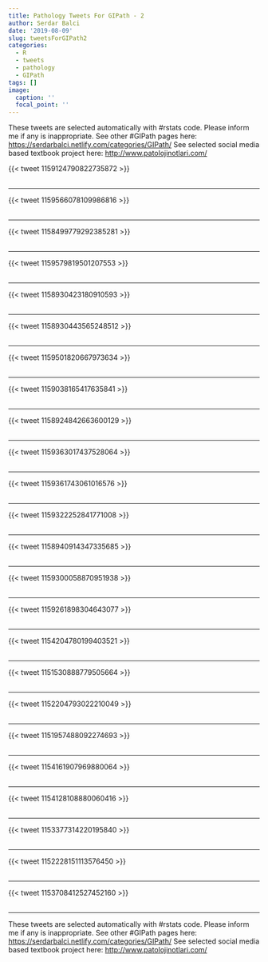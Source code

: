 ```yaml
---
title: Pathology Tweets For GIPath - 2
author: Serdar Balci
date: '2019-08-09'
slug: tweetsForGIPath2
categories:
  - R
  - tweets
  - pathology
  - GIPath
tags: []
image:
  caption: ''
  focal_point: ''
---
```



These tweets are selected automatically with #rstats code. Please inform me if any is inappropriate.
See other #GIPath pages here: https://serdarbalci.netlify.com/categories/GIPath/ 
See selected social media based textbook project here: http://www.patolojinotlari.com/

{{< tweet 1159124790822735872 >}}
<br>
<br>
<hr>
{{< tweet 1159566078109986816 >}}
<br>
<br>
<hr>
{{< tweet 1158499779292385281 >}}
<br>
<br>
<hr>
{{< tweet 1159579819501207553 >}}
<br>
<br>
<hr>
{{< tweet 1158930423180910593 >}}
<br>
<br>
<hr>
{{< tweet 1158930443565248512 >}}
<br>
<br>
<hr>
{{< tweet 1159501820667973634 >}}
<br>
<br>
<hr>
{{< tweet 1159038165417635841 >}}
<br>
<br>
<hr>
{{< tweet 1158924842663600129 >}}
<br>
<br>
<hr>
{{< tweet 1159363017437528064 >}}
<br>
<br>
<hr>
{{< tweet 1159361743061016576 >}}
<br>
<br>
<hr>
{{< tweet 1159322252841771008 >}}
<br>
<br>
<hr>
{{< tweet 1158940914347335685 >}}
<br>
<br>
<hr>
{{< tweet 1159300058870951938 >}}
<br>
<br>
<hr>
{{< tweet 1159261898304643077 >}}
<br>
<br>
<hr>
{{< tweet 1154204780199403521 >}}
<br>
<br>
<hr>
{{< tweet 1151530888779505664 >}}
<br>
<br>
<hr>
{{< tweet 1152204793022210049 >}}
<br>
<br>
<hr>
{{< tweet 1151957488092274693 >}}
<br>
<br>
<hr>
{{< tweet 1154161907969880064 >}}
<br>
<br>
<hr>
{{< tweet 1154128108880060416 >}}
<br>
<br>
<hr>
{{< tweet 1153377314220195840 >}}
<br>
<br>
<hr>
{{< tweet 1152228151113576450 >}}
<br>
<br>
<hr>
{{< tweet 1153708412527452160 >}}
<br>
<br>
<hr>


These tweets are selected automatically with #rstats code. Please inform me if any is inappropriate.
See other #GIPath pages here: https://serdarbalci.netlify.com/categories/GIPath/ 
See selected social media based textbook project here: http://www.patolojinotlari.com/
